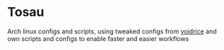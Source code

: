 # Tosau
Arch linux configs and scripts, using tweaked configs from [voidrice](https://github.com/lukesmithxyz/voidrice) and own scripts and configs to enable faster and easier workflows
